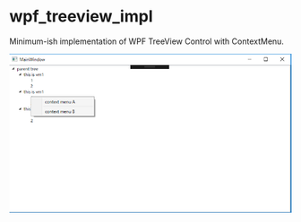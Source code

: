 # wpf_treeview_impl
Minimum-ish implementation of WPF TreeView Control with ContextMenu.

![alt text](https://github.com/m-nito/wpf_treeview_impl/blob/master/wpf_treeview_impl/example_image.png)
